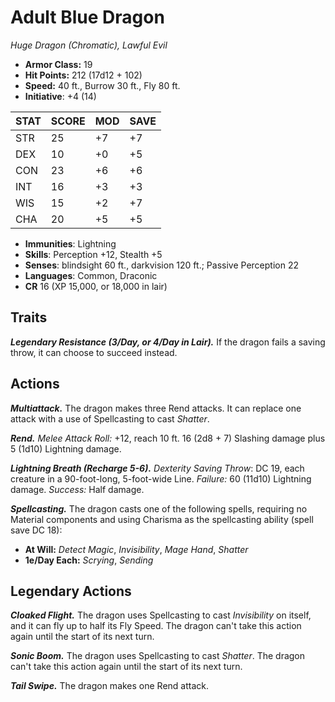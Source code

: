 # Adult Blue Dragon

*Huge Dragon (Chromatic), Lawful Evil*

- **Armor Class:** 19
- **Hit Points:** 212 (17d12 + 102)
- **Speed:** 40 ft., Burrow 30 ft., Fly 80 ft.
- **Initiative**: +4 (14)

|STAT|SCORE|MOD|SAVE|
| --- | --- | --- | ---- |
| STR | 25 | +7 | +7 |
| DEX | 10 | +0 | +5 |
| CON | 23 | +6 | +6 |
| INT | 16 | +3 | +3 |
| WIS | 15 | +2 | +7 |
| CHA | 20 | +5 | +5 |

- **Immunities**: Lightning
- **Skills**: Perception +12, Stealth +5
- **Senses**: blindsight 60 ft., darkvision 120 ft.; Passive Perception 22
- **Languages**: Common, Draconic
- **CR** 16 (XP 15,000, or 18,000 in lair)

## Traits

***Legendary Resistance (3/Day, or 4/Day in Lair).*** If the dragon fails a saving throw, it can choose to succeed instead.


## Actions

***Multiattack.*** The dragon makes three Rend attacks. It can replace one attack with a use of Spellcasting to cast *Shatter*.

***Rend.*** *Melee Attack Roll:* +12, reach 10 ft. 16 (2d8 + 7) Slashing damage plus 5 (1d10) Lightning damage.

***Lightning Breath (Recharge 5-6).*** *Dexterity Saving Throw*: DC 19, each creature in a 90-foot-long, 5-foot-wide Line. *Failure:*  60 (11d10) Lightning damage. *Success:*  Half damage.

***Spellcasting.*** The dragon casts one of the following spells, requiring no Material components and using Charisma as the spellcasting ability (spell save DC 18):

- **At Will:** *Detect Magic*, *Invisibility*, *Mage Hand*, *Shatter*
- **1e/Day Each:** *Scrying*, *Sending*

## Legendary Actions

***Cloaked Flight.*** The dragon uses Spellcasting to cast *Invisibility* on itself, and it can fly up to half its Fly Speed. The dragon can't take this action again until the start of its next turn.

***Sonic Boom.*** The dragon uses Spellcasting to cast *Shatter*. The dragon can't take this action again until the start of its next turn.

***Tail Swipe.*** The dragon makes one Rend attack.

